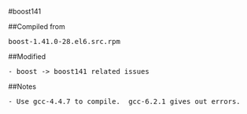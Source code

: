 #boost141

##Compiled from
<pre>boost-1.41.0-28.el6.src.rpm</pre>

##Modified
<pre>
- boost -> boost141 related issues
</pre>

##Notes
<pre>
- Use gcc-4.4.7 to compile.  gcc-6.2.1 gives out errors.
</pre>
